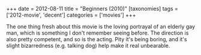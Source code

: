 +++
date = 2012-08-11
title = "Beginners (2010)"
[taxonomies]
tags = ['2012-movie', 'decent']
categories = ['movies']
+++

The one thing fresh about this movie is the loving portrayal of an
elderly gay man, which is something I don't remember seeing before. The
direction is also pretty competent, and so is the acting. Pity it's
being boring, and it's slight bizarredness (e.g. talking dog) help make
it real unbearable.
